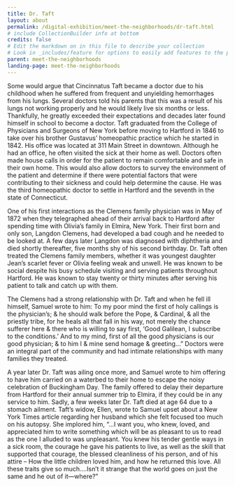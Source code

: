 ```yaml
---
title: Dr. Taft
layout: about
permalink: /digital-exhibition/meet-the-neighborhoods/dr-taft.html
# include CollectionBuilder info at bottom
credits: false
# Edit the markdown on in this file to describe your collection
# Look in _includes/feature for options to easily add features to the page
parent: meet-the-neighborhoods
landing-page: meet-the-neighborhoods
---
```


Some would argue that Cincinnatus Taft became a doctor due to his childhood when he suffered from frequent and unyielding hemorrhages from his lungs. Several doctors told his parents that this was a result of his lungs not working properly and he would likely live six months or less. Thankfully, he greatly exceeded their expectations and decades later found himself in school to become a doctor. Taft graduated from the College of Physicians and Surgeons of New York before moving to Hartford in 1846 to take over his brother Gustavus’ homeopathic practice which he started in 1842.  His office was located at 311 Main Street in downtown. Although he had an office, he often visited the sick at their home as well. Doctors often made house calls in order for the patient to remain comfortable and safe in their own home. This would also allow doctors to survey the environment of the patient and determine if there were potential factors that were contributing to their sickness and could help determine the cause. He was the third homeopathic doctor to settle in Hartford and the seventh in the state of Connecticut.

One of his first interactions as the Clemens family physician was in May of 1872 when they telegraphed ahead of their arrival back to Hartford after spending time with Olivia’s family in Elmira, New York. Their first born and only son, Langdon Clemens, had developed a bad cough and he needed to be looked at. A few days later Langdon was diagnosed with diphtheria and died shortly thereafter, five months shy of his second birthday. Dr. Taft often treated the Clemens family members, whether it was youngest daughter Jean’s scarlet fever or Olivia feeling weak and unwell. He was known to be social despite his busy schedule visiting and serving patients throughout Hartford. He was known to stay twenty or thirty minutes after serving his patient to talk and catch up with them.

The Clemens had a strong relationship with Dr. Taft and when he fell ill himself, Samuel wrote to him: To my poor mind the first of holy callings is the physician’s; & he should walk before the Pope, & Cardinal, & all the priestly tribe, for he heals all that fall in his way, not merely the chance sufferer here & there who is willing to say first, ‘Good Galilean, I subscribe to the conditions.’ And to my mind, first of all the good physicians is our good physician; & to him I & mine send homage & greeting…” Doctors were an integral part of the community and had intimate relationships with many families they treated.

A year later Dr. Taft was ailing once more, and Samuel wrote to him offering to have him carried on a waterbed to their home to escape the noisy celebration of Buckingham Day. The family offered to delay their departure from Hartford for their annual summer trip to Elmira, if they could be in any service to him. Sadly, a few weeks later Dr. Taft died at age 64 due to a stomach ailment. Taft’s widow, Ellen, wrote to Samuel upset about a New York Times article regarding her husband which she felt focused too much on his autopsy. She implored him, “…I want you, who knew, loved, and appreciated him to write something which will be as pleasant to us to read as the one I alluded to was unpleasant. You knew his tender gentle ways in a sick room, the courage he gave his patients to live, as well as the skill that supported that courage, the blessed cleanliness of his person, and of his attire – How the little children loved him, and how he returned this love. All these traits give so much….Isn’t it strange that the world goes on just the same and he out of it—where?” 
